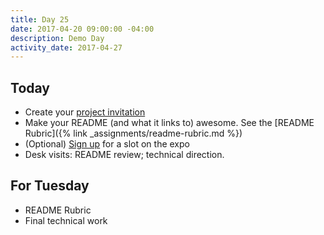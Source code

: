 ```yaml
---
title: Day 25
date: 2017-04-20 09:00:00 -04:00
description: Demo Day
activity_date: 2017-04-27
---
```


## Today

* Create your [project invitation](https://docs.google.com/document/d/1HlSq1KUztUlUe89WOMKCZGLCCuVQHE4nd5nhp74dTgU/edit?usp=sharing)
* Make your README (and what it links to) awesome. See the [README Rubric]({% link _assignments/readme-rubric.md %})
* (Optional) [Sign up](https://docs.google.com/spreadsheets/d/1c0czzVZMAk8n59AfUenihjkMCuDy9yemOOVeb4CdO80/edit?usp=sharing) for a slot on the expo
* Desk visits: README review; technical direction.

## For Tuesday

* README Rubric
* Final technical work
